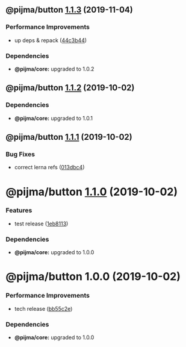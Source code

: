 ## @pijma/button [1.1.3](https://github.com/qiwi/pijma-v2/compare/@pijma/button@1.1.2...@pijma/button@1.1.3) (2019-11-04)


### Performance Improvements

* up deps & repack ([44c3b44](https://github.com/qiwi/pijma-v2/commit/44c3b44))





### Dependencies

* **@pijma/core:** upgraded to 1.0.2

## @pijma/button [1.1.2](https://github.com/qiwi/pijma-v2/compare/@pijma/button@1.1.1...@pijma/button@1.1.2) (2019-10-02)





### Dependencies

* **@pijma/core:** upgraded to 1.0.1

## @pijma/button [1.1.1](https://github.com/qiwi/pijma-v2/compare/@pijma/button@1.1.0...@pijma/button@1.1.1) (2019-10-02)


### Bug Fixes

* correct lerna refs ([013dbc4](https://github.com/qiwi/pijma-v2/commit/013dbc4))

# @pijma/button [1.1.0](https://github.com/qiwi/pijma-v2/compare/@pijma/button@1.0.0...@pijma/button@1.1.0) (2019-10-02)


### Features

* test release ([1eb8113](https://github.com/qiwi/pijma-v2/commit/1eb8113))





### Dependencies

* **@pijma/core:** upgraded to 1.0.0

# @pijma/button 1.0.0 (2019-10-02)


### Performance Improvements

* tech release ([bb55c2e](https://github.com/qiwi/pijma-v2/commit/bb55c2e))





### Dependencies

* **@pijma/core:** upgraded to 1.0.0
